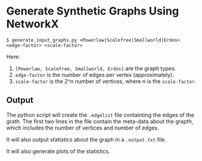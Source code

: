 # Generate Synthetic Graphs Using NetworkX
`$ generate_input_graphs.py <Powerlaw|Scalefree|Smallworld|Erdos> <edge-factor> <scale-factor>`

Here:
1. `[Powerlaw, Scalefree, Smallworld, Erdos]` are the graph types.
2. `edge-factor` is the number of edges per vertex (approximately).
3. `scale-factor` is the 2^n number of vertices, where n is the `scale-factor`.

## Output
The python script will create the `.edgelist` file containting the edges of the grath. The first two lines in the file contain the meta-data about the grapth, which includes the number of vertices and number of edges.

It will also output statistics about the graph in a `.output.txt` file.

It will also generate plots of the statistics.
